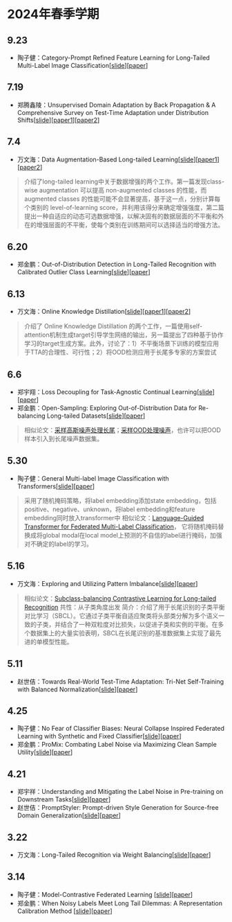 # 2024年春季学期

## 9.23
- 陶子健：Category-Prompt Refined Feature Learning for Long-Tailed Multi-Label Image Classification[[slide](./assets/slides/2024.9.23组会%20陶子健.pdf)][[paper](./assets/papers/Category-Prompt%20Refined%20Feature%20Learning%20for%20Long-Tailed%20Multi-Label%20Image%20Classification-acmmm2024.pdf)]


## 7.19
- 郑腾鑫陵：Unsupervised Domain Adaptation by Back Propagation & A Comprehensive Survey on Test-Time Adaptation under Distribution Shifts[[slide](./assets/slides/2024.7.18组会%20郑腾鑫陵.pdf)][[paper1](https://arxiv.org/pdf/1409.7495)][[paper2](https://arxiv.org/pdf/2303.15361)]


## 7.4
- 万文海：Data Augmentation-Based Long-tailed Learning[[slide](./assets/slides/2024.7.4组会%20万文海.pdf)][[paper1](https://openreview.net/forum?id=RgUPdudkWlN)][[paper2](https://openreview.net/forum?id=RzY9qQHUXy)]
> 介绍了long-tailed learning中关于数据增强的两个工作。第一篇发现class-wise augmentation 可以提高 non-augmented classes 的性能，而 augmented classes 的性能可能不会显著提高，基于这一点，分别计算每个类别的 level-of-learning score，并利用该得分来确定增强强度，第二篇提出一种自适应的动态可选数据增强，以解决固有的数据层面的不平衡和外在的增强层面的不平衡，使每个类别在训练期间可以选择适当的增强方法。

## 6.20
- 郑金鹏：Out-of-Distribution Detection in Long-Tailed Recognition with Calibrated Outlier Class Learning[[slide](./assets/slides/2024.6.20组会%20郑金鹏.pdf)][[paper](./assets/papers/Out-of-Distribution%20Detection%20in%20Long-Tailed%20Recog.pdf)]

## 6.13
- 万文海：Online Knowledge Distillation[[slide](./assets/slides/2024.6.13组会%20万文海.pdf)][[paper1](https://arxiv.org/pdf/1912.00350)][[paper2](https://openaccess.thecvf.com/content_CVPR_2020/papers/Guo_Online_Knowledge_Distillation_via_Collaborative_Learning_CVPR_2020_paper.pdf)]
> 介绍了 Online Knowledge Distillation 的两个工作，一篇使用self-attention机制生成target引导学生网络的输出，另一篇提出了四种基于协作学习的target生成方案。此外，讨论了：1）不平衡场景下训练的模型应用于TTA的合理性、可行性；2）将OOD检测应用于长尾多专家的方案尝试

## 6.6
- 郑宇翔：Loss Decoupling for Task-Agnostic Continual Learning[[slide](./assets/slides/2024.6.6组会%20郑宇祥.pdf)][[paper](./assets/papers/Loss%20Decoupling%20for%20Task-Agnostic%20Continual%20Learning.pdf)]
- 郑金鹏：Open-Sampling: Exploring Out-of-Distribution Data for Re-balancing Long-tailed Datasets[[slide](./assets/slides/2024.3.14组会%20郑金鹏.pdf)][[paper](./assets/papers/Open-Sampling%20Exploring%20Out-of-Distribution%20data%20.pdf)]
> 相似论文：[采样高斯噪声处理长尾](./assets/papers/Pure%20Noise%20to%20the%20Rescue%20of%20Insufficient%20Data%20Imp.pdf)；[采样OOD处理噪声](./assets/papers/Open-set%20Label%20Noise%20Can%20Improve%20Robustness%20Agains.pdf)，也许可以把OOD样本引入到长尾噪声数据集。

## 5.30
- 陶子健：General Multi-label Image Classification with Transformers[[slide](./assets/slides/2024.5.30组会%20陶子健.pdf)][[paper](./assets/papers/General%20Multi-label%20Image%20Classification%20with%20Transformers.pdf)]
> 采用了随机掩码策略，将label embedding添加state embedding，包括positive、negative、unknown，将label embedding和feature embedding同时放入transformer中
> 相似论文：[Language-Guided Transformer for Federated Multi-Label Classification](./assets/papers/Language-Guided%20Transformer%20for%20Federated%20Multi-Label%20Classification.pdf)，
它将随机掩码替换成将global modal在local model上预测的不自信的label进行掩码，加强对不确定的label的学习。


## 5.16
- 万文海：Exploring and Utilizing Pattern Imbalance[[slide](./assets/slides/2024.5.16组会%20万文海.pdf)][[paper](./assets/papers/Exploring_and_Utilizing_Pattern_Imbalance.pdf)]

>相似论文：[Subclass-balancing Contrastive Learning for Long-tailed Recognition](./assets/papers/Hou_Subclass-balancing_Contrastive_Learning_for_Long-tailed_Recognition_ICCV_2023_paper.pdf)
共性：从子类角度出发
简介：介绍了用于长尾识别的子类平衡对比学习（SBCL）。它通过子类平衡自适应聚类将头部类分解为多个语义一致的子类，并结合了一种双粒度对比损失，以促进子类和实例的平衡。在多个数据集上的大量实验表明，SBCL在长尾识别的基准数据集上实现了最先进的单模型性能。

## 5.11

- 赵世佶：Towards Real-World Test-Time Adaptation: Tri-Net Self-Training with Balanced Normalization[[slide](./assets/slides/2024.5.11组会%20赵世佶.pdf)][[paper](./assets/papers/Towards%20Real-World%20Test-Time%20Adaptation%20Tri-Net%20Self-Training%20with%20Balanced%20Normalization.pdf)]

## 4.25

- 陶子健：No Fear of Classifier Biases: Neural Collapse Inspired Federated Learning with Synthetic and Fixed Classifier[[slide](./assets/slides/2024.4.25组会%20陶子健.pdf)][[paper](./assets/papers/No%20Fear%20of%20Classifier%20Biases-Neural%20Collapse%20Inspired%20Federated%20Learning%20with%20Synthetic%20and%20Fixed%20Classifier-iccv2023.pdf)]
- 郑金鹏：ProMix: Combating Label Noise via Maximizing Clean Sample Utility[[slide](./assets/slides/2024.4.25组会%20郑金鹏.pdf)][[paper](./assets/papers/ProMix%20Combating%20Label%20Noise%20via%20Maximizing%20Clean.pdf)]

## 4.21

- 郑宇祥：Understanding and Mitigating the Label Noise in Pre-training on Downstream Tasks[[slide](./assets/slides/2024.4.21组会%20郑宇祥.pdf)][[paper](./assets/papers/Understanding%20and%20Mitigating%20the%20Label%20Noise%20in%20Pre-training%20on%20Downstream%20Tasks.pdf)]
- 赵世佶：PromptStyler: Prompt-driven Style Generation for Source-free Domain Generalization[[slide](./assets/slides/2024.4.21组会%20赵世佶.pdf)][[paper](./assets/papers/PromptStyler%20Prompt-driven%20Style%20Generation%20for%20S.pdf)]

## 3.22

- 万文海：Long-Tailed Recognition via Weight Balancing[[slide](./assets/slides/2024.3.22组会%20万文海.pdf)][[paper](./assets/papers/Long-Tailed_Recognition_via_Weight_Balancing_CVPR_2022_paper.pdf)]

## 3.14

- 陶子健：Model-Contrastive Federated Learning [[slide](./assets/slides/2024.3.14组会%20陶子健.pdf)][[paper](./assets/papers/Li_Model-Contrastive_Federated_Learning_CVPR_2021_paper.pdf)]
- 郑金鹏：When Noisy Labels Meet Long Tail Dilemmas: A Representation Calibration Method [[slide](./assets/slides/2024.3.14组会%20郑金鹏.pdf)][[paper](./assets/papers/When%20Noisy%20Labels%20Meet%20Long%20Tail%20Dilemmas%20A%20Repre.pdf)]
